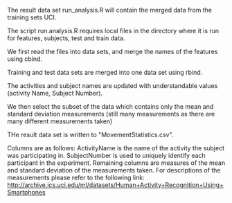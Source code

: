 The result data set run_analysis.R will contain the merged data from the training sets UCI.

The script run.analysis.R requires local files in the directory where it is run for features, subjects, test and train data.

We first read the files into data sets, and merge the names of the features using cbind.

Training and test data sets are merged into one data set using rbind.

The activities and subject names are updated with understandable values (activity Name, Subject Number).

We then select the subset of the data which contains only the mean and standard deviation measurements (still many measurements as there are many different measurements taken)

THe result data set is written to "MovementStatistics.csv".

Columns are as follows:
ActivityName is the name of the activity the subject was participating in.
SubjectNumber is used to uniquely identify each participant in the experiment.
Remaining columns are measures of the mean and standard deviation of the measurements taken.
For descriptions of the measurements please refer to the following link:
http://archive.ics.uci.edu/ml/datasets/Human+Activity+Recognition+Using+Smartphones
